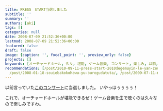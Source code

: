 ```yaml
---
title: PRESS　START当選しました
subtitle: ''
summary: ''
authors: [aki]
tags: []
categories: null
date: 2008-07-09 21:52:36+00:00
lastmod: 2008-07-09 21:52:36+00:00
featured: false
draft: false
image: {caption: '', focal_point: '', preview_only: false}
projects: []
keywords: [オーチャードホール, 久々, 堪能, ゲーム音楽, コンサート, 楽しみ, 以前, ｒｙ, １６, １０]
recommendations: [/post/2010-09-11-press-start-2010degemuyin-le-yan-zou-hui-qing-bao-wogetutosita/,
  /post/2008-01-18-souiebakokohawu-yu-burogudatuta/, /post/2009-07-11-masa-festanotiketutogalai-ta/]
---
```

以前言っていた[このコンサート](https://www.famitsu.com/game/news/1216017_1124.html)に当選しました。
いやっほぅぅぅぅ！

これで、オーチャードホールが堪能できるぜ！ゲーム音楽を生で聴くのは久々なので楽しみですわ。
